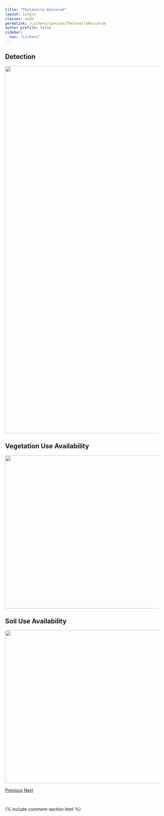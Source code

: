 ```yaml
---
title: "Thelenella muscorum"
layout: single
classes: wide
permalink: /Lichens/species/ThelenellaMuscorum
author_profile: false
sidebar:
  nav: "Lichens"
---
```


<h2>Detection</h2>

<a href="https://drive.google.com/uc?export=view&id=1-EsiD8TEsKZsug3NtTea8u9fdNi4A5PE">
<img src="https://drive.google.com/uc?export=view&id=1-EsiD8TEsKZsug3NtTea8u9fdNi4A5PE" height = "1200" width = "800">
</a>


<h2>Vegetation Use Availability</h2>

<a href="https://drive.google.com/uc?export=view&id=18XfQEWVyQbubS_tg40F8YA7GWtkR-oMC">
<img src="https://drive.google.com/uc?export=view&id=18XfQEWVyQbubS_tg40F8YA7GWtkR-oMC" height = "500" width = "1000">
</a>


<h2>Soil Use Availability</h2>

<a href="https://drive.google.com/uc?export=view&id=1vqyfXCJ0gG26aUG4GkPd3U0OgEdQAtaZ">
<img src="https://drive.google.com/uc?export=view&id=1vqyfXCJ0gG26aUG4GkPd3U0OgEdQAtaZ" height = "500" width = "1000">
</a>


<a href="/DevelopmentWebsite/Lichens/species/ThamnoliaSubuliformis" class="pagination--pager" title="Thamnolia subuliformis">Previous</a> <a href="/DevelopmentWebsite/Lichens/species/ToniniaAlutacea" class="pagination--pager" title="Toninia alutacea">Next</a>

<p>&nbsp;</p>

{% include comment-section.html %}
